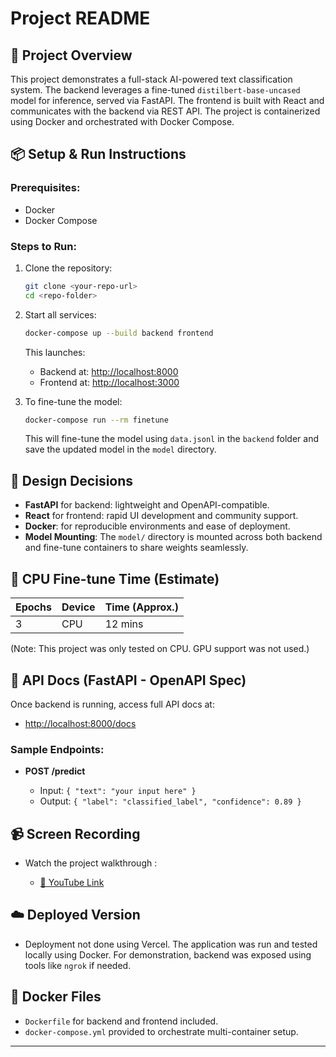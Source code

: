 # Project README

## 🚀 Project Overview

This project demonstrates a full-stack AI-powered text classification system. The backend leverages a fine-tuned `distilbert-base-uncased` model for inference, served via FastAPI. The frontend is built with React and communicates with the backend via REST API. The project is containerized using Docker and orchestrated with Docker Compose.

## 📦 Setup & Run Instructions

### Prerequisites:

* Docker
* Docker Compose

### Steps to Run:

1. Clone the repository:

   ```bash
   git clone <your-repo-url>
   cd <repo-folder>
   ```

2. Start all services:

   ```bash
   docker-compose up --build backend frontend
   ```

   This launches:

   * Backend at: [http://localhost:8000](http://localhost:8000)
   * Frontend at: [http://localhost:3000](http://localhost:3000)

3. To fine-tune the model:

   ```bash
   docker-compose run --rm finetune
   ```

   This will fine-tune the model using `data.jsonl` in the `backend` folder and save the updated model in the `model` directory.

## 🎯 Design Decisions

* **FastAPI** for backend: lightweight and OpenAPI-compatible.
* **React** for frontend: rapid UI development and community support.
* **Docker**: for reproducible environments and ease of deployment.
* **Model Mounting**: The `model/` directory is mounted across both backend and fine-tune containers to share weights seamlessly.

## 🧠 CPU Fine-tune Time (Estimate)

| Epochs | Device | Time (Approx.) |
| ------ | ------ | -------------- |
| 3      | CPU    | 12 mins        |

(Note: This project was only tested on CPU. GPU support was not used.)

## 🔌 API Docs (FastAPI - OpenAPI Spec)

Once backend is running, access full API docs at:

* [http://localhost:8000/docs](http://localhost:8000/docs)

### Sample Endpoints:

* **POST /predict**

  * Input: `{ "text": "your input here" }`
  * Output: `{ "label": "classified_label", "confidence": 0.89 }`

## 📹 Screen Recording

* Watch the project walkthrough :

  * [🔗 YouTube Link](https://www.youtube.com/watch?v=At66pfhdhJQ)

## ☁️ Deployed Version

* Deployment not done using Vercel. The application was run and tested locally using Docker. For demonstration, backend was exposed using tools like `ngrok` if needed.

## 🐳 Docker Files

* `Dockerfile` for backend and frontend included.
* `docker-compose.yml` provided to orchestrate multi-container setup.

---

